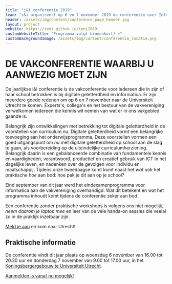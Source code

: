 ```yaml
---
title: "i&i conferentie 2019"
lead: "i&i organiseert op 6 en 7 november 2019 de conferentie over Informatica en Digitale Geletterdheid"
header: /assets/img/content/conference_page_header.jpg
layout: project
website: https://ieni.github.io/ieni2019
customWebsiteTitle: "Programma volgt binnenkort! »"
customBackgroundImage: /assets/img/content/conferentie_locatie.png
---
```


# DE VAKCONFERENTIE WAARBIJ U AANWEZIG MOET ZIJN

De jaarlijkse i&i conferentie is de vakconferentie voor iedereen die in zijn of haar school betrokken is bij digitale geletterdheid en informatica.
Er zijn meerdere goede redenen om op 6 en 7 november naar de Universiteit Utrecht te komen. Experts's, collega's en het bestuur van de vakvereniging verwelkomen iedereen die kennis wil nemen van wat er in ons vakgebied gaande is.

Belangrijk zijn ontwikkelingen met betrekking tot digitale geletterdheid in de voorstellen van curriculum.nu.
Digitale geletterdheid vormt een belangrijke toevoeging aan het onderwijsprogramma.
Deze voorstellen vormen een goed uitgangspunt om *nu* met digitale geletterdheid op school aan de slag te gaan,
als voorbereiding op de uiteindelijke curriculumherziening.
Belangrijk daarin is een gebalanceerde combinatie van fundamentele kennis en vaardigheden, verantwoord, productief en creatief gebruik van ICT in het dagelijks leven, en nadenken over de gevolgen voor individu en maatschappij.
Tijdens onze tweedaagse komt komt naast het *wat* ook het praktische *hoe* aan bod: hoe pak je dit aan op je school?

Eind september van dit jaar werd het eindexamenprogramma voor informatica aan de vakvereniging overhandigd.
Wat dit betekent en wat het programma inhoudt komt tijdens de conferentie zeker aan bod.

Een conferentie zonder praktische workshops is volgens ons niet mogelijk, *neem daarom je laptop mee* en leer van de vele hands-on sessies die veelal zo in de praktijk inzetbaar zijn.

[Meld je aan](https://www.smink-registratie.nl/ieni/) en kom naar Utrecht!

## Praktische informatie
De conferentie vindt dit jaar plaats op woensdag 6 november van 16.00 tot 20.30 uur en donderdag 7 november van 9.00 tot 17.00 uur, in het [Koningsbergergebouw te Universiteit Utrecht](https://goo.gl/maps/7CdkZcuYwsL2).

[Aanmelden is vanaf nu mogelijk!](https://www.smink-registratie.nl/ieni/)

